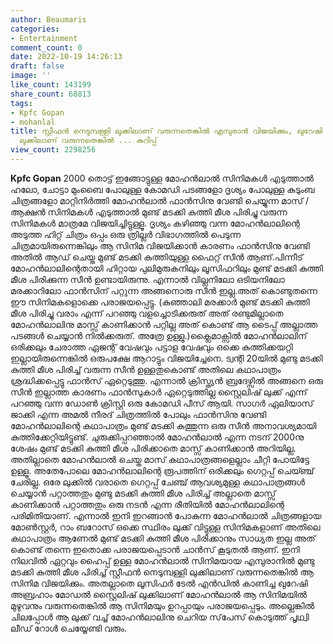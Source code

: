 ```yaml
---
author: Beaumaris
categories:
- Entertainment
comment_count: 0
date: 2022-10-19 14:26:13
draft: false
image: ''
like_count: 143199
share_count: 68813
tags:
- Kpfc Gopan
- mohanlal
title: സ്റ്റീഫൻ നെടുമ്പള്ളി ലുക്കിലാണ് വരുന്നതെങ്കിൽ എമ്പുരാൻ വിജയിക്കും, ഖുറേഷി അബ്രഹാം
  ലുക്കിലാണ് വരുന്നതെങ്കിൽ ... കുറിപ്പ്
view_count: 2298256
---
```


**Kpfc Gopan** 2000 തൊട്ട് ഇങ്ങോട്ടുള്ള മോഹൻലാൽ സിനിമകൾ എടുത്താൽ ഹലോ, ചോട്ടാ മുംബൈ പോലുള്ള കോമഡി പടങ്ങളോ ദൃശ്യം പോലുള്ള കുടുംബ ചിത്രങ്ങളോ മാറ്റിനിർത്തി മോഹൻലാൽ ഫാൻസിനു വേണ്ടി ചെയ്യുന്ന മാസ് / ആക്ഷൻ സിനിമകൾ എടുത്താൽ മുണ്ട് മടക്കി കുത്തി മീശ പിരിച്ചു വരുന്ന സിനിമകൾ മാത്രമേ വിജയിച്ചിട്ടുള്ളൂ. ദൃശ്യം കഴിഞ്ഞു വന്ന മോഹൻലാലിന്റെ അടുത്ത ഹിറ്റ്‌ ചിത്രം ഒപ്പം ഒരു ത്രില്ലർ വിഭാഗത്തിൽ പെടുന്ന ചിത്രമായിരുന്നെങ്കിലും ആ സിനിമ വിജയിക്കാൻ കാരണം ഫാൻസിനു വേണ്ടി അതിൽ ആഡ് ചെയ്ത മുണ്ട് മടക്കി കുത്തിയുള്ള ഫൈറ്റ് സീൻ ആണ്.പിന്നീട് മോഹൻലാലിന്റെതായി ഹിറ്റായ പുലിമുരുകനിലും ലൂസിഫറിലും മുണ്ട് മടക്കി കുത്തി മീശ പിരിക്കുന്ന സീൻ ഉണ്ടായിരുന്നു. എന്നാൽ വില്ലനിലോ ഒടിയനിലോ മരക്കാറിലോ ഫാൻസിന് പറ്റുന്ന അങ്ങനൊരു സീൻ ഇല്ല.അത് കൊണ്ടുതന്നെ ഈ സിനിമകളൊക്കെ പരാജയപ്പെട്ടു. (കുഞ്ഞാലി മരക്കാർ മുണ്ട് മടക്കി കുത്തി മീശ പിരിച്ചു വരാം എന്ന് പറഞ്ഞു വളച്ചൊടിക്കരുത് അത് രണ്ടുമില്ലാതെ മോഹൻലാലിനു മാസ്സ് കാണിക്കാൻ പറ്റില്ല അത് കൊണ്ട് ആ ടൈപ്പ് അല്ലാത്ത പടങ്ങൾ ചെയ്യാൻ നിൽക്കരുത്. അത്രേ ഉള്ളു.)ക്ലൈമാക്സിൽ മോഹൻലാലിന് ഒരിക്കലും ചേരാത്ത ഏജന്റ് വേഷവും പട്ടാള വേഷവും ഒക്കെ കുത്തിക്കയറ്റി ഇല്ലായിരുന്നെങ്കിൽ ഒരുപക്ഷേ ആറാട്ടും വിജയിച്ചേനെ. ട്വന്റി 20യിൽ മുണ്ടു മടക്കി കുത്തി മീശ പിരിച്ച് വരുന്ന സീൻ ഉള്ളതുകൊണ്ട് അതിലെ കഥാപാത്രം ശ്രദ്ധിക്കപ്പെട്ടു ഫാൻസ്‌ ഏറ്റെടുത്തു. എന്നാൽ ക്രിസ്ത്യൻ ബ്രദേഴ്സിൽ അങ്ങനെ ഒരു സീൻ ഇല്ലാത്ത കാരണം ഫാൻസുകാർ ഏറ്റെടുത്തില്ല സ്റ്റൈലിഷ് ലുക്ക്‌ എന്ന് പറഞ്ഞു വന്ന ഡോൺ ക്രിസ്റ്റി ഒരു കോമഡി പീസ് ആയി. സാഗർ ഏലിയാസ് ജാക്കി എന്ന അമൽ നീരദ് ചിത്രത്തിൽ പോലും ഫാൻസിനു വേണ്ടി മോഹൻലാലിന്റെ കഥാപാത്രം മുണ്ട് മടക്കി കുത്തുന്ന ഒരു സീൻ അനാവശ്യമായി കുത്തിക്കേറ്റിയിട്ടുണ്ട്. ചുരുക്കിപ്പറഞ്ഞാൽ മോഹൻലാൽ എന്ന നടന് 2000നു ശേഷം മുണ്ട് മടക്കി കുത്തി മീശ പിരിക്കാതെ മാസ്സ് കാണിക്കാൻ അറിയില്ല. അതില്ലാതെ മോഹൻലാൽ ചെയ്ത മാസ് കഥാപാത്രങ്ങളെല്ലാം ചീറ്റി പോയിട്ടേ ഉള്ളൂ. അതേപോലെ മോഹൻലാലിന്റെ രൂപത്തിന് ഒരിക്കലും ഗെറ്റപ്പ് ചെയ്ഞ്ച് ചേരില്ല. ഒരേ ലുക്കിൽ വരാതെ ഗെറ്റപ്പ് ചേഞ്ച്‌ ആവശ്യമുള്ള കഥാപാത്രങ്ങൾ ചെയ്യാൻ പറ്റാത്തതും മുണ്ടു മടക്കി കുത്തി മീശ പിരിച്ച് അല്ലാതെ മാസ്സ് കാണിക്കാൻ പറ്റാത്തതും ഒരു നടൻ എന്ന രീതിയിൽ മോഹൻലാലിന്റെ പരിമിതിയാണ്. എന്നാൽ ഇനി ഇറങ്ങാൻ പോകുന്ന മോഹൻലാൽ ചിത്രങ്ങളായ മോൺസ്റ്റർ, റാം ബറോസ് ഒക്കെ സ്ഥിരം ലുക്ക്‌ വിട്ടുള്ള സിനിമകളാണ് അതിലെ കഥാപാത്രം ആണേൽ മുണ്ട് മടക്കി കുത്തി മീശ പിരിക്കാനും സാധ്യത ഇല്ല അത് കൊണ്ട് തന്നെ ഇതൊക്ക പരാജയപ്പെടാൻ ചാൻസ് കൂടുതൽ ആണ്. ഇനി നിലവിൽ ഏറ്റവും ഹൈപ്പ് ഉള്ള മോഹൻലാൽ സിനിമയായ എമ്പുരാനിൽ മുണ്ടു മടക്കി കുത്തി മീശ പിരിച്ച് സ്റ്റീഫൻ നെടുമ്പള്ളി ലുക്കിലാണ് വരുന്നതെങ്കിൽ ആ സിനിമ വിജയിക്കും. അതല്ലാതെ ലൂസിഫർ ടേൽ എൻഡിൽ കാണിച്ച ഖുറേഷി അബ്രഹാം മോഡൽ സ്റ്റൈലിഷ് ലുക്കിലാണ് മോഹൻലാൽ ആ സിനിമയിൽ മുഴുവനും വരുന്നതെങ്കിൽ ആ സിനിമയും ഉറപ്പായും പരാജയപ്പെടും. അല്ലെങ്കിൽ ചിലപ്പോൾ ആ ലുക്ക് വച്ച് മോഹൻലാലിനു ചെറിയ സ്‌പേസ് കൊടുത്ത് പൃഥ്വി ലീഡ് റോൾ ചെയ്യേണ്ടി വരും.